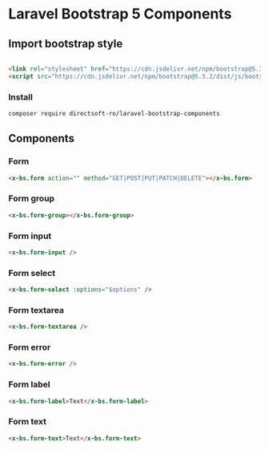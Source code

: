 # Laravel Bootstrap 5 Components

## Import bootstrap style

```html

<link rel="stylesheet" href="https://cdn.jsdelivr.net/npm/bootstrap@5.3.2/dist/css/bootstrap.min.css">
<script src="https://cdn.jsdelivr.net/npm/bootstrap@5.3.2/dist/js/bootstrap.bundle.min.js"></script>
```

### Install
```sh
composer require directsoft-ro/laravel-bootstrap-components
```

## Components

### Form
```html
<x-bs.form action="" method="GET|POST|PUT|PATCH|DELETE"></x-bs.form>
```

### Form group
```html
<x-bs.form-group></x-bs.form-group>
```

### Form input
```html
<x-bs.form-input />
```

### Form select
```html
<x-bs.form-select :options="$options" />
```

### Form textarea
```html
<x-bs.form-textarea />
```

### Form error
```html
<x-bs.form-error />
```

### Form label
```html
<x-bs.form-label>Text</x-bs.form-label>
```

### Form text
```html
<x-bs.form-text>Text</x-bs.form-text>
```
